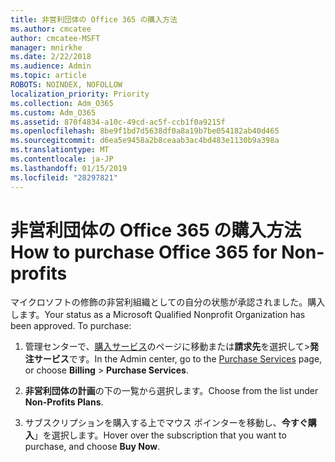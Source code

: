 ```yaml
---
title: 非営利団体の Office 365 の購入方法
ms.author: cmcatee
author: cmcatee-MSFT
manager: mnirkhe
ms.date: 2/22/2018
ms.audience: Admin
ms.topic: article
ROBOTS: NOINDEX, NOFOLLOW
localization_priority: Priority
ms.collection: Adm_O365
ms.custom: Adm_O365
ms.assetid: 870f4834-a10c-49cd-ac5f-ccb1f0a9215f
ms.openlocfilehash: 8be9f1bd7d5638df0a8a19b7be054182ab40d465
ms.sourcegitcommit: d6ea5e9458a2b8ceaab3ac4bd483e1130b9a398a
ms.translationtype: MT
ms.contentlocale: ja-JP
ms.lasthandoff: 01/15/2019
ms.locfileid: "28297821"
---
```

# <a name="how-to-purchase-office-365-for-non-profits"></a><span data-ttu-id="e9a77-102">非営利団体の Office 365 の購入方法</span><span class="sxs-lookup"><span data-stu-id="e9a77-102">How to purchase Office 365 for Non-profits</span></span>

<span data-ttu-id="e9a77-p101">マイクロソフトの修飾の非営利組織としての自分の状態が承認されました。購入します。</span><span class="sxs-lookup"><span data-stu-id="e9a77-p101">Your status as a Microsoft Qualified Nonprofit Organization has been approved. To purchase:</span></span>
  
1. <span data-ttu-id="e9a77-105">管理センターで、[購入サービス](https://go.microsoft.com/fwlink/p/?linkid=868433)のページに移動または**請求先**を選択して\>**発注サービス**です。</span><span class="sxs-lookup"><span data-stu-id="e9a77-105">In the Admin center, go to the [Purchase Services](https://go.microsoft.com/fwlink/p/?linkid=868433) page, or choose **Billing** \> **Purchase Services**.</span></span>
    
2. <span data-ttu-id="e9a77-106">**非営利団体の計画**の下の一覧から選択します。</span><span class="sxs-lookup"><span data-stu-id="e9a77-106">Choose from the list under **Non-Profits Plans**.</span></span>
    
3. <span data-ttu-id="e9a77-107">サブスクリプションを購入する上でマウス ポインターを移動し、**今すぐ購入**」を選択します。</span><span class="sxs-lookup"><span data-stu-id="e9a77-107">Hover over the subscription that you want to purchase, and choose **Buy Now**.</span></span>
    

